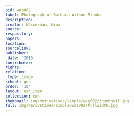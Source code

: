 ```yaml
---
pid: was002
label: Photograph of Barbara Wilson-Brooks
description:
creator: Wasserman, Nina
source:
respository:
papers:
location:
sourcelink:
publisher:
_date: '2015'
contributor:
rights:
relation:
_type: image
school: gen
order: '10'
layout: exh_item
collection: exh
thumbnail: img/derivatives/simple/was002/thumbnail.jpg
full: img/derivatives/simple/was002/fullwidth.jpg
---
```


